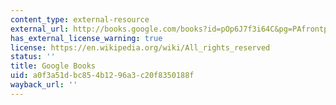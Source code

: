 ```yaml
---
content_type: external-resource
external_url: http://books.google.com/books?id=pOp6J7f3i64C&pg=PAfrontpage#v=onepage
has_external_license_warning: true
license: https://en.wikipedia.org/wiki/All_rights_reserved
status: ''
title: Google Books
uid: a0f3a51d-bc85-4b12-96a3-c20f8350188f
wayback_url: ''
---
```

